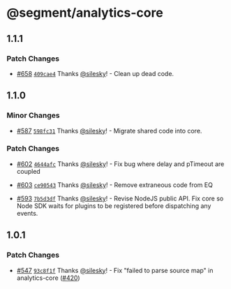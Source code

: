 # @segment/analytics-core

## 1.1.1

### Patch Changes

- [#658](https://github.com/segmentio/analytics-next/pull/658) [`409cae4`](https://github.com/segmentio/analytics-next/commit/409cae4b9ac404277aa44bab7428186129b42a35) Thanks [@silesky](https://github.com/silesky)! - Clean up dead code.

## 1.1.0

### Minor Changes

- [#587](https://github.com/segmentio/analytics-next/pull/587) [`598fc31`](https://github.com/segmentio/analytics-next/commit/598fc318a457ac6e5b04d04406f8d836d83763a4) Thanks [@silesky](https://github.com/silesky)! - Migrate shared code into core.

### Patch Changes

- [#602](https://github.com/segmentio/analytics-next/pull/602) [`4644afc`](https://github.com/segmentio/analytics-next/commit/4644afc5be2dac90465e16a485ef5c34ff694da3) Thanks [@silesky](https://github.com/silesky)! - Fix bug where delay and pTimeout are coupled

* [#603](https://github.com/segmentio/analytics-next/pull/603) [`ce90543`](https://github.com/segmentio/analytics-next/commit/ce905439355c1cbd306535600bf356710be147de) Thanks [@silesky](https://github.com/silesky)! - Remove extraneous code from EQ

- [#593](https://github.com/segmentio/analytics-next/pull/593) [`7b5d3df`](https://github.com/segmentio/analytics-next/commit/7b5d3df8d7d8e479d1dda4557297baedb3cdcf6f) Thanks [@silesky](https://github.com/silesky)! - Revise NodeJS public API. Fix core so Node SDK waits for plugins to be registered before dispatching any events.

## 1.0.1

### Patch Changes

- [#547](https://github.com/segmentio/analytics-next/pull/547) [`93c8f1f`](https://github.com/segmentio/analytics-next/commit/93c8f1f7dabe6fca5bd0f8f9f0cc0c0e14cd2128) Thanks [@silesky](https://github.com/silesky)! - Fix "failed to parse source map" in analytics-core ([#420](https://github.com/segmentio/analytics-next/issues/420))
